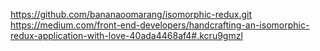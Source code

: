 https://github.com/bananaoomarang/isomorphic-redux.git
https://medium.com/front-end-developers/handcrafting-an-isomorphic-redux-application-with-love-40ada4468af4#.kcru9gmzl
